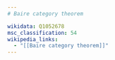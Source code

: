 ```yaml
---
# Baire category theorem

wikidata: Q1052678
msc_classification: 54
wikipedia_links:
  - "[[Baire category theorem]]"
---
```

